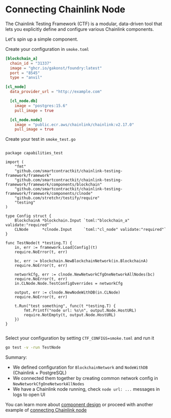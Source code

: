 # Connecting Chainlink Node

The Chainlink Testing Framework (CTF) is a modular, data-driven tool that lets you explicitly define and configure various Chainlink components.

Let's spin up a simple component.


Create your configuration in `smoke.toml`
```toml
[blockchain_a]
  chain_id = "31337"
  image = "ghcr.io/gakonst/foundry:latest"
  port = "8545"
  type = "anvil"

[cl_node]
  data_provider_url = "http://example.com"

  [cl_node.db]
    image = "postgres:15.6"
    pull_image = true

  [cl_node.node]
    image = "public.ecr.aws/chainlink/chainlink:v2.17.0"
    pull_image = true
```

Create your test in `smoke_test.go`
```golang

package capabilities_test

import (
	"fmt"
	"github.com/smartcontractkit/chainlink-testing-framework/framework"
	"github.com/smartcontractkit/chainlink-testing-framework/framework/components/blockchain"
	"github.com/smartcontractkit/chainlink-testing-framework/framework/components/clnode"
	"github.com/stretchr/testify/require"
	"testing"
)

type Config struct {
	BlockchainA *blockchain.Input `toml:"blockchain_a" validate:"required"`
	CLNode      *clnode.Input     `toml:"cl_node" validate:"required"`
}

func TestNode(t *testing.T) {
	in, err := framework.Load[Config](t)
	require.NoError(t, err)

	bc, err := blockchain.NewBlockchainNetwork(in.BlockchainA)
	require.NoError(t, err)

	networkCfg, err := clnode.NewNetworkCfgOneNetworkAllNodes(bc)
	require.NoError(t, err)
	in.CLNode.Node.TestConfigOverrides = networkCfg

	output, err := clnode.NewNodeWithDB(in.CLNode)
	require.NoError(t, err)

	t.Run("test something", func(t *testing.T) {
		fmt.Printf("node url: %s\n", output.Node.HostURL)
		require.NotEmpty(t, output.Node.HostURL)
	})
}


```

Select your configuration by setting `CTF_CONFIGS=smoke.toml` and run it
```bash
go test -v -run TestNode
```

Summary:
- We defined configuration for `BlockchainNetwork` and `NodeWithDB` (Chainlink + PostgreSQL)
- We connected them together by creating common network config in `NewNetworkCfgOneNetworkAllNodes`
- We have a Chainlink node running, check `node url: ...` messages in logs to open UI

You can learn more about [component design](./components/overview.md) or proceed with another example of [connecting Chainlink node](./connecting_chainlink_node.md)